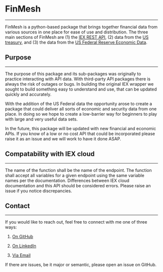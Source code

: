 # FinMesh
---
FinMesh is a python-based package that brings together financial data from various sources in one place for ease of use and distribution. The three main sections of FinMesh are (1) the [IEX REST API][1], (2) data from the [US treasury][2], and (3) the data from the [US Federal Reserve Economic Data][3].

[1]: https://iexcloud.io/docs/api/
[2]: https://www.treasury.gov/resource-center/data-chart-center/digitalstrategy/pages/developer.aspx
[3]: https://fred.stlouisfed.org/

## Purpose
---
The purpose of this package and its sub-packages was originally to practice interacting with API data. With third-party API packages there is always the risk of outages or bugs. In building the original IEX wrapper we sought to build something easy to understand and use, that can be updated quickly and accurately.

With the addition of the US Federal data the opportunity arose to create a package that could deliver all sorts of economic and security data from one place. In doing so we hope to create a low-barrier way for beginners to play with large and very useful data sets.

In the future, this package will be updated with new financial and economic APIs. If you know of a low or no cost API that could be incorporated please raise it as an issue and we will work to have it done ASAP.

## Compatability with IEX cloud
---
The name of the function shall be the name of the endpoint.
The function shall accept all variables for a given endpoint using the same variable names per the documentation.
Differences between IEX cloud documentation and this API should be considered errors. Please raise an issue if you notice discrepancies.

## Contact
---
If you would like to reach out, feel free to connect with me one of three ways:

1. [On GitHub][1]

2. [On LinkedIn][2]

3. [Via Email][3]

If there are issues, be it major or semantic, please open an issue on GitHub.


[1]: https://github.com/MichaelPHartmann
[2]: https://www.linkedin.com/in/michael-hartmann/
[3]: MichaelPeterHartmann94@gmail.com
